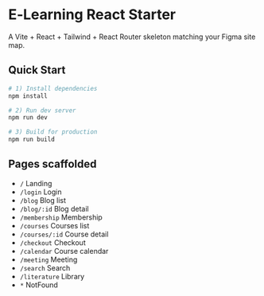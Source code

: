 # E‑Learning React Starter

A Vite + React + Tailwind + React Router skeleton matching your Figma site map.

## Quick Start

```bash
# 1) Install dependencies
npm install

# 2) Run dev server
npm run dev

# 3) Build for production
npm run build
```

## Pages scaffolded

- `/` Landing
- `/login` Login
- `/blog` Blog list
- `/blog/:id` Blog detail
- `/membership` Membership
- `/courses` Courses list
- `/courses/:id` Course detail
- `/checkout` Checkout
- `/calendar` Course calendar
- `/meeting` Meeting
- `/search` Search
- `/literature` Library
- `*` NotFound
